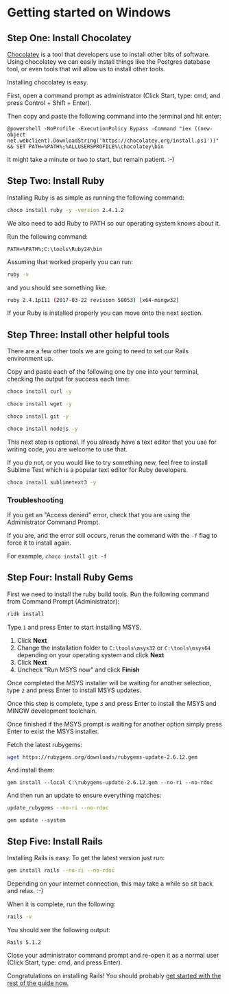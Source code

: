 # Getting started on Windows

## Step One: Install Chocolatey

[Chocolatey](https://chocolatey.org/) is a tool that developers use to install other bits of software. Using chocolatey we can easily install things like the Postgres database tool, or even tools that will allow us to install other tools.

Installing chocolatey is easy.

First, open a command prompt as administrator
(Click Start, type: cmd, and press Control + Shift + Enter).

Then copy and paste the following command into the terminal and hit enter:

```
@powershell -NoProfile -ExecutionPolicy Bypass -Command "iex ((new-object net.webclient).DownloadString('https://chocolatey.org/install.ps1'))" && SET PATH=%PATH%;%ALLUSERSPROFILE%\chocolatey\bin
```

It might take a minute or two to start, but remain patient. :-)

## Step Two: Install Ruby

Installing Ruby is as simple as running the following command:

```sh
choco install ruby -y -version 2.4.1.2
```

We also need to add Ruby to PATH so our operating system knows about it.

Run the following command:

```
PATH=%PATH%;C:\tools\Ruby24\bin
```

Assuming that worked properly you can run:

```sh
ruby -v
```

and you should see something like:

```sh
ruby 2.4.1p111 (2017-03-22 revision 58053) [x64-mingw32]
```

If your Ruby is installed properly you can move onto the next section.

## Step Three: Install other helpful tools

There are a few other tools we are going to need to set our Rails environment up.

Copy and paste each of the following one by one into your terminal, checking the output for success each time:

```sh
choco install curl -y
```

```sh
choco install wget -y
```

```sh
choco install git -y
```

```sh
choco install nodejs -y
```

This next step is optional. If you already have a text editor that you use for writing code, you are welcome to use that.

If you do not, or you would like to try something new, feel free to install Sublime Text which is a popular text editor for Ruby developers.

```sh
choco install sublimetext3 -y
```

### Troubleshooting

If you get an "Access denied" error, check that you are using the Administrator Command Prompt.

If you are, and the error still occurs, rerun the command with the `-f` flag to force it to install again.

For example, `choco install git -f`

## Step Four: Install Ruby Gems

First we need to install the ruby build tools. Run the following command from Command Prompt (Administrator):

```sh
ridk install
```

Type `1` and press Enter to start installing MSYS.

1. Click **Next**
1. Change the installation folder to `C:\tools\msys32` or `C:\tools\msys64` depending on your operating system and click **Next**
1. Click **Next**
1. Uncheck "Run MSYS now" and click **Finish**

Once completed the MSYS installer will be waiting for another selection, type `2` and press Enter to install MSYS updates.

Once this step is complete, type `3` and press Enter to install the MSYS and MINGW development toolchain.

Once finished if the MSYS prompt is waiting for another option simply press Enter to exist the MSYS installer.

Fetch the latest rubygems:

```sh
wget https://rubygems.org/downloads/rubygems-update-2.6.12.gem
```

And install them:

```
gem install --local C:\rubygems-update-2.6.12.gem --no-ri --no-rdoc
```

And then run an update to ensure everything matches:

```sh
update_rubygems --no-ri --no-rdoc
```

```
gem update --system
```


## Step Five: Install Rails

Installing Rails is easy. To get the latest version just run:

```sh
gem install rails --no-ri --no-rdoc
```

Depending on your internet connection, this may take a while so sit back and relax. :-)

When it is complete, run the following:

```sh
rails -v
```

You should see the following output:

```
Rails 5.1.2
```

Close your administrator command prompt and re-open it as a normal user (Click Start, type: cmd, and press Enter).

Congratulations on installing Rails! You should probably [get started with the rest of the guide now.](/guides/installfest/getting_started)
